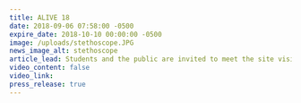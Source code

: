 ```yaml
---
title: ALIVE 18
date: 2018-09-06 07:58:00 -0500
expire_date: 2018-10-10 00:00:00 -0500
image: /uploads/stethoscope.JPG
news_image_alt: stethoscope
article_lead: Students and the public are invited to meet the site visit team
video_content: false
video_link:
press_release: true
---
```

